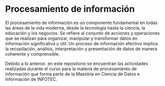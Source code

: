 # Procesamiento de información
El procesamiento de información es un componente fundamental en todas las áreas de la vida moderna, desde la tecnología hasta la ciencia, la educación y los negocios. Se refiere al conjunto de acciones y operaciones que se realizan para organizar, manipular y transformar datos en información significativa y útil. Un proceso de información efectivo implica la recopilación, análisis, interpretación y presentación de datos de manera coherente y comprensible.

Debido a lo anterior. en este repositorio se encuentran las actividades realizadas durante el curso para la materia de procesamiento de información que forma parte de la Maestría en Ciencia de Datos e Información de INFOTEC.
